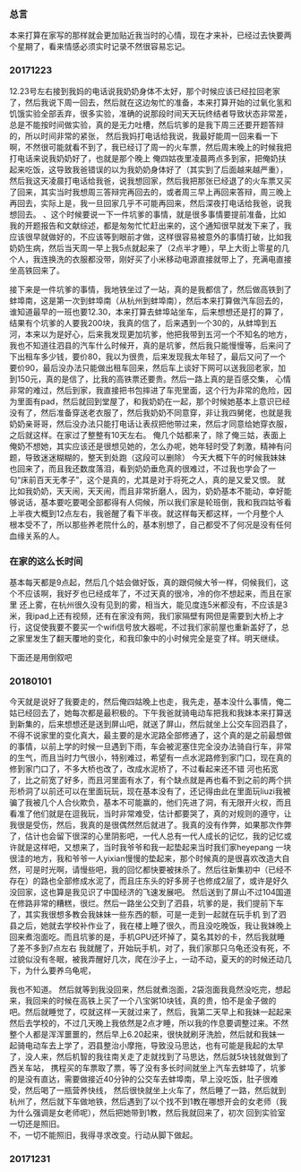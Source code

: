 ### 总言
本来打算在家写的那样就会更加贴近我当时的心情，现在才来补，已经过去快要两个星期了，看来情感必须实时记录不然很容易忘记。

### 20171223
12.23号左右接到我妈的电话说我奶奶身体不太好，那个时候应该已经拉回老家了，然后我说下周一回去，然后就在这边匆忙的准备，本来打算开始的过氧化氢和饥饿实验全部丢弃，很多实验，准确的说那段时间天天玩终结者导致状态非常差，总是不能按时间做实验，真的是无力吐槽，然后坑爹的是我下周三还要开题答辩的，所以时间非常的紧张，
然后我妈打电话给我说，我最好能周一回来看一下啊，不然很可能就看不到了，我已经订了周一的火车票，然后周末晚上的时候我把打电话来说我奶奶好了，也就是那个晚上
俺四姑夜里凌晨两点多到家，把俺奶扶起来吃饭，这导致我爸错误的以为我奶奶身体好了（其实到了后面越来越严重），然后我这天凌晨打电话给我爸，说我想回家，然后我把那张已经退了的火车票又买了回来，其实当时我想周三答辩完再回去的，或者周三早上再回来答辩，周三晚上再回去，实际上是，我一旦回家几乎不可能再回来，然后深夜打电话给我爸，说我想回去。
、这个时候要说一下一件坑爹的事情，就是很多事情要提前准备，比如我的开题报告和文献综述，都是匆匆忙忙赶出来的，这个通知很早就发下来了，我应该很早就做好的，不应该等到眼前才做，这样很容易被意外的事情打破，比如我奶奶生病，然后当天周一早上我5点就起来了（2点半才睡），早上大街上零星的几个人，我连换洗的衣服都没带，刚好买了小米移动电源直接就带上了，充满电直接坐高铁回来了。  
  
接下来是一件坑爹的事情，我地铁坐过了一站，真的是我都信了，然后做高铁到了蚌埠南，这是第一次到蚌埠南（从杭州到蚌埠南），然后本来打算做汽车回去的，谁知道最早的一班也要12.30，本来打算去蚌埠站坐车，后来想想还是打的算了，结果有个坑爹的人要我200块，我真的信了，后来遇到一个30的，从蚌埠到五河，本来以为是好心，后来我发现更加坑爹，他把我带到五河一个不知名的地方，我也不知道往泗县的汽车什么时候开，真的是坑爹，然后我只能慢慢等，后来问了下出租车多少钱，要价80，我以为很贵，后来发现我太年轻了，最后又问了一个要价90，最后没办法只能做出租车回来，然后车上谈好下网可以送我回老家，加到150元，真的是信了，比我的高铁票还要贵。然后一路上真的是百感交集， 心情非常的难过，然后到家，我直接把书包摔进了车兜里面，这个行为非常的危险，因为里面有pad，然后就回到堂屋了，和我奶奶在一起，那个时候她基本上意识已经没有了，然后准备穿送老衣服了，然后我奶奶不同意穿，非让我四舅佬，也就是我奶奶亲哥哥，然后没办法只能打电话让表叔把他带过来，然后才同意给她穿衣服，之后就这样。在家过了整整有10天左右。
俺几个姑都来了，除了俺三姑，表面上俺奶不想她，其实应该还是很想见她的，怎么办呢，她年轻时受了刺激，精神有问题，导致迷迷糊糊的，整天到处跑（这段可以删除）
今天大概下午的时候我妹妹也回来了，而且我还数度落泪，看到奶奶垂危真的很难过，不过我也学会了一句“床前百天无孝子”，这个是真的，尤其是对于将死之人，真的是又爱又恨。
就比如我奶奶，天天闹，天天闹，而且非常折磨人，因为，奶奶基本不能动，幸好能够说话，基本要吃要喝全部都得有人伺候，所以我们家是轮班倒，我和我四姑爷看上半夜大概到12点左右，我爸醒了看下半夜。就这样每天都这样，一个月整个人根本受不了，所以那些养老院什么的，基本别想了，自己都受不了何况是没有任何血缘关系的人。

### 在家的这么长时间
基本每天都是9点起，然后几个姑会做好饭，真的跟伺候大爷一样，伺候我们，这个不应该啊，我好歹也已经成年了，不过天真的很冷，冷的你不想起来，而且在家里
还上雾，在杭州很久没有见到的雾，相当大，能见度连5米都没有，不应该是3米，我ipad上还有视频，还有在家没有网，我们家隔壁有网但是需要到大桥上才行，这促使我要不要买一个wifi信号放大器呢，不过我们家前屋也重新盖好了，总之家里发生了翻天覆地的变化，和我印象中的小时候完全是变了样。明天继续。

下面还是用倒叙吧
  
### 20180101
今天就是说好了我要走的，然后俺四姑晚上也走，我先走，基本没什么事情，俺二姑已经回去了，她每次都是最积极的。下午我爸就骑电动车把我和我妹本来打算送到新集的，后来想想还是送到屏山吧，就送了屏山，然后就坐上公交车回泗县了，不得不说家里的变化真大，最主要的是水泥路全部修通了，这个真的是之前最想做的事情，以前上学的时候一旦遇到下雨，车会被泥塞住完全没办法骑自行车，非常的生气，而且当时力气很小，特别难过，希望有一点水泥路修到家门口，现在真的修到家门口了，不多大桥也改了，改成水泥桥了，不过看起来还不错
河也拓宽了，比之前宽了好多，而且河里面有水了，有个缺点就是再也看不到之前的两个拱形桥洞了以前还可以在里面玩玩，现在基本没有了，还记得由此在里面玩liuzi我被骗了我被几个人合伙欺负，基本不可能赢的，他们先进了洞，有无限开火权，而且看准了他们就是在逗我玩，当时非常难受，估计都要哭了，真的对规则的遵守，让我很是受伤，然后，我真的是很偶然然后就进了。我真的没有作弊，如果那次作弊了，估计也会留下很深的心里阴影吧，一代人总有一代人成长的记忆，我的记忆或许就是这样吧，又想来了，当时我爷爷和我一起垫起来当时我们家heyepang
一块很洼的地方，我和爷爷一人yixian慢慢的垫起来，那个时候真的是很喜欢改造大自然，可是时光啊，请慢些吧，我的回忆都快要被抹杀了。然后往新集初中（已经不存在）的路也全部修成水泥了，而且庄东头的好多房子也修成2层了，或许是好久没回家，这也算是我见识了中国经济的飞速发展吧。  然后送到了屏山不过104国道在修路非常的糟糕，很烂。然后一路坐公交到了泗县，坑爹的是，我们提前下车了，其实我很想多教会我妹妹一些东西的额，可是一走到一起就在玩手机
到了泗县之后，她就去学校补作业了，我在楼上睡了很久，而且没吃晚饭，我让我妹晚上回来煮泡面吃。而且坑爹的是，手机GPU还坏掉了，莫名其妙的卡，然后我就睡了差不多到7点左右
我就醒了，开始玩手机，对了，我们家那只乌龟还没有死，不过貌似没有冬眠，被我弄醒好几次，爬在沙子上，一动不动，夏天的的时候还动几下，为什么要养乌龟呢，

我也不知道。
然后就等到我没回来，然后就煮泡面，2袋泡面我竟然没吃完，想起来，我回来的时候在高铁上买了一个八宝粥10块钱，真的贵，怕不是金子做的吧。然后就睡觉了，哎就这样一天就过来了，然后，我第二天早上和我妹一起起来然后去学校的，不过几天晚上我依然是2点才睡，所以我的作息要调整过来。不然整个人都是浑浑噩噩的，然后早上6.20起来，很快就刷牙洗脸，然后就和我妹一起骑电动车去上学了，泗县整治小摩拖，导致没马思达，也有可能是我起的太早了，没人来，然后机智的我往南关走了走就找到了马思达，然后就5块钱就做到了西关车站，
携程买的车票取了票，等了没有多长时间就坐上汽车去蚌埠了，坑爹的是没有直达，需要做接近40分钟的公交车去蚌埠南，早上没吃饭，肚子很难受，然后喝了一瓶营养快线，
然后很快就坐上火车了，然后睡了一路，然后就到杭州了，然后就下车做地铁，然后遇到了以个找不到1教在哪想开会的女老师（我为什么强调是女老师呢），然后把她带到1教，然后我就回来了，初次
回到实验室一切还是照旧。  
不，一切不能照旧，我得寻求改变。行动从脚下做起。

### 20171231